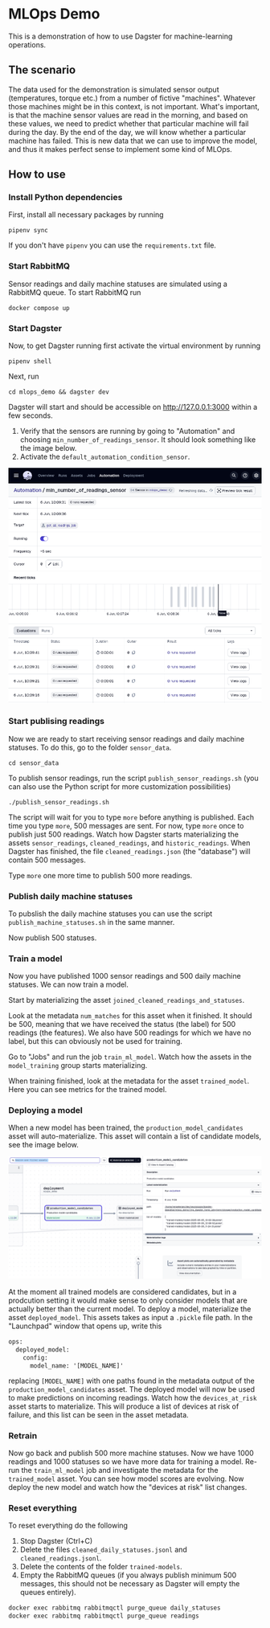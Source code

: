 # MLOps Demo
This is a demonstration of how to use Dagster for machine-learning operations.

## The scenario
The data used for the demonstration is simulated sensor output (temperatures, torque etc.) from a number of fictive "machines".
Whatever those machines might be in this context, is not important.
What's important, is that the machine sensor values are read in the morning, and based on these values,
we need to predict whether that particular machine will fail during the day.
By the end of the day, we will know whether a particular machine has failed.
This is new data that we can use to improve the model, and thus it makes perfect sense to implement some kind of MLOps.

## How to use

### Install Python dependencies
First, install all necessary packages by running
```
pipenv sync
```
If you don't have `pipenv` you can use the `requirements.txt` file.

### Start RabbitMQ
Sensor readings and daily machine statuses are simulated using a RabbitMQ queue.
To start RabbitMQ run
```
docker compose up
```

### Start Dagster
Now, to get Dagster running first activate the virtual environment by running
```
pipenv shell
```
Next, run
```
cd mlops_demo && dagster dev
```
Dagster will start and should be accessible on http://127.0.0.1:3000 within a few seconds.

1. Verify that the sensors are running by going to "Automation" and choosing `min_number_of_readings_sensor`. It should look something like the image below.
1. Activate the `default_automation_condition_sensor`.

<img src="docs/images/min_number_of_readings_sensor.png" alt="" width="600"/>


### Start publising readings
Now we are ready to start receiving sensor readings and daily machine statuses. To do this, go to the folder `sensor_data`.
```
cd sensor_data
```
To publish sensor readings, run the script `publish_sensor_readings.sh` (you can also use the Python script for more customization possibilities)
```
./publish_sensor_readings.sh
```
The script will wait for you to type `more` before anything is published. Each time you type `more`, 500 messages are sent. For now, type `more` once to publish just 500 readings.
Watch how Dagster starts materializing the assets `sensor_readings`, `cleaned_readings`, and `historic_readings`. 
When Dagster has finished, the file `cleaned_readings.json` (the "database") will contain 500 messages.

Type `more` one more time to publish 500 more readings. 

### Publish daily machine statuses
To pubslish the daily machine statuses you can use the script `publish_machine_statuses.sh` in the same manner.

Now publish 500 statuses.

### Train a model
Now you have published 1000 sensor readings and 500 daily machine statuses. We can now train a model.

Start by materializing the asset `joined_cleaned_readings_and_statuses`.

Look at the metadata `num_matches` for this asset when it finished.
It should be 500, meaning that we have received the status (the label) for 500 readings (the features).
We also have 500 readings for which we have no label, but this can obviously not be used for training.

Go to "Jobs" and run the job `train_ml_model`. Watch how the assets in the `model_training` group starts materializing. 

When training finished, look at the metadata for the asset `trained_model`.
Here you can see metrics for the trained model.

### Deploying a model
When a new model has been trained, the `production_model_candidates` asset will auto-materialize.
This asset will contain a list of candidate models, see the image below.

<img src="docs/images/list_of_models.png" alt="" width="600"/>

At the moment all trained models are considered candidates, but in a prodcution setting it would make sense to only consider models that are actually better than the current model.
To deploy a model, materialize the asset `deployed_model`.
This assets takes as input a `.pickle` file path.
In the "Launchpad" window that opens up, write this
```
ops:
  deployed_model:
    config:
      model_name: '[MODEL_NAME]'
```
replacing `[MODEL_NAME]` with one paths found in the metadata output of the `production_model_candidates` asset.
The deployed model will now be used to make predictions on incoming readings.
Watch how the `devices_at_risk` asset starts to materialize.
This will produce a list of devices at risk of failure, and this list can be seen in the asset metadata.

### Retrain
Now go back and publish 500 more machine statuses.
Now we have 1000 readings and 1000 statuses so we have more data for training a model.
Re-run the `train_ml_model` job and investigate the metadata for the `trained_model` asset. You can see how model scores are evolving.
Now deploy the new model and watch how the "devices at risk" list changes.


### Reset everything
To reset everything do the following

1. Stop Dagster (Ctrl+C)
1. Delete the files `cleaned_daily_statuses.jsonl` and `cleaned_readings.jsonl`.
1. Delete the contents of the folder `trained-models`.
1. Empty the RabbitMQ queues (if you always publish minimum 500 messages, this should not be necessary as Dagster will empty the queues entirely).
```
docker exec rabbitmq rabbitmqctl purge_queue daily_statuses
docker exec rabbitmq rabbitmqctl purge_queue readings
```